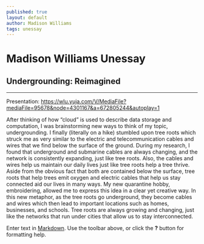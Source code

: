 ```yaml
---
published: true
layout: default
author: Madison Williams
tags: unessay
---
```

# Madison Williams Unessay 
## Undergrounding: Reimagined

---

Presentation: https://wlu.yuja.com/V/MediaFile?mediaFile=95678&node=4301167&a=672805244&autoplay=1 

After thinking of how “cloud” is used to describe data storage and computation, I was brainstorming new ways to think of my topic, undergrounding. I finally (literally on a hike) stumbled upon tree roots which struck me as very similar to the electric and telecommunication cables and wires that we find below the surface of the ground. During my research, I found that underground and submarine cables are always changing, and the network is consistently expanding, just like tree roots. Also, the cables and wires help us maintain our daily lives just like tree roots help a tree thrive. Aside from the obvious fact that both are contained below the surface, tree roots that help trees emit oxygen and electric cables that help us stay connected aid our lives in many ways. My new quarantine hobby, embroidering, allowed me to express this idea in a clear yet creative way. In this new metaphor, as the tree roots go underground, they become cables and wires which then lead to important locations such as homes, businesses, and schools. Tree roots are always growing and changing, just like the networks that run under cities that allow us to stay interconnected. 

Enter text in [Markdown](http://daringfireball.net/projects/markdown/). Use the toolbar above, or click the **?** button for formatting help.
